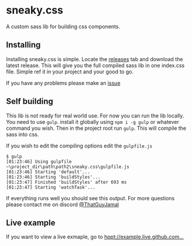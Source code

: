 # sneaky.css

A custom sass lib for building css components.

## Installing

Installing sneaky.css is simple. Locate the [releases](https://github.com/ThatGuyJamal/sneaky.css/releases) tab and download the latest release. This will give you the full compiled sass lib in one index.css file. Simple ref it in your project and your good to go.

If you have any problems please make an [issue](https://github.com/ThatGuyJamal/sneaky.css/issues)

## Self building

This lib is not ready for real world use. For now you can run the lib locally. You need to use `gulp`. install it globally using `npm i -g gulp` or whatever command you wish. Then in the project root run `gulp`. This will compile the sass into css.

If you wish to edit the compiling options edit the `gulpfile.js`

```log
$ gulp
[01:23:46] Using gulpfile ~\project_dir\path\path2\sneaky.css\gulpfile.js
[01:23:46] Starting 'default'...
[01:23:46] Starting 'buildStyles'...
[01:23:47] Finished 'buildStyles' after 693 ms
[01:23:47] Starting 'watchTask'...
```
If everything runs well you should see this output. For more questions please contact me on discord [@ThatGuyJamal](https://discords.com/bio/p/thatguyjamal)

## Live example

If you want to view a live exmaple, go to [hppt://example.live.github.com...](https://thatguyjamal.github.io/sneaky.css/)
